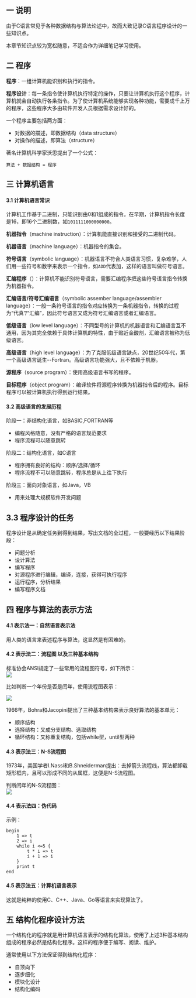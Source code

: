 ## 一 说明

由于C语言常见于各种数据结构与算法论述中，故而大致记录C语言程序设计的一些知识点。  

本章节知识点较为宽松随意，不适合作为详细笔记学习使用。

## 二 程序

**程序**：一组计算机能识别和执行的指令。  

**程序设计**：每一条指令使计算机执行特定的操作，只要让计算机执行这个程序，计算机就会自动执行各条指令。为了使计算机系统能够实现各种功能，需要成千上万的程序，这些程序大多由软件开发人员根据需求设计好的。  

一个程序主要包括两方面：
- 对数据的描述，即数据结构（data structure）
- 对操作的描述，即算法（structure）

著名计算机科学家沃思提出了一个公式：
```
算法 + 数据结构 = 程序
```

## 三 计算机语言

#### 3.1 计算机语言常识

计算机工作基于二进制，只能识别由0和1组成的指令。在早期，计算机指令长度是16，即16个二进制数，如`1011111000000000`。  

**机器指令**（machine instruction）：计算机能直接识别和接受的二进制代码。  

**机器语言**（machine language）：机器指令的集合。  

**符号语言**（symbolic language）：机器语言不符合人类语言习惯，复杂难学，人们用一些符号和数字来表示一个指令，如`ADD`代表加，这样的语言叫做符号语言。  

**汇编程序**（）：计算机不能识别符号语言，需要汇编程序把这些符号语言指令转换为机器指令。 

**汇编语言/符号汇编语言**（symbolic assember language/assembler language）：一般一条符号语言的指令对应转换为一条机器指令，转换的过程为“代真”/“汇编”，因此符号语言又成为符号汇编语言或者汇编语言。  

**低级语言**（low level language）：不同型号的计算机的机器语言和汇编语言互不通用，因为其完全依赖于具体计算机的特性，由于贴近金酸剂，汇编语言被称为低级语言。  

**高级语言**（high level language）：为了克服低级语言缺点，20世纪50年代，第一个高级语言诞生--Fortran。高级语言功能强大，且不依赖于机器。  

**源程序**（source program）：使用高级语言书写的程序。  

**目标程序**（object program）：编译软件将源程序转换为机器指令后的程序。目标程序可以被计算机执行得到运行结果。  

#### 3.2 高级语言的发展历程

阶段一：非结构化语言，如BASIC,FORTRAN等
- 编程风格随意，没有严格的语言规范要求
- 程序流程可以随意跳转

阶段二：结构化语言，如C语言
- 程序拥有良好的结构：顺序/选择/循环
- 程序流程不可以随意跳转，程序总是从上往下执行

阶段三：面向对象语言，如Java，VB
- 用来处理大规模软件开发问题

## 3.3 程序设计的任务

程序设计是从确定任务到得到结果，写出文档的全过程，一般要经历以下结果阶段：
- 问题分析
- 设计算法
- 编写程序
- 对源程序进行编辑，编译，连接，获得可执行程序
- 运行程序，分析结果
- 编写程序文档

## 四 程序与算法的表示方法

#### 4.1 表示法一：自然语言表示法

用人类的语言来表述程序与算法，这显然是有困难的。

#### 4.2 表示法二：流程图 以及三种基本结构

标准协会ANSI规定了一些常用的流程图符号，如下所示：  
![](../images/program/01-represent.png)

比如判断一个年份是否是闰年，使用流程图表示：

![](../images/program/02-flowdemo.png)  

1966年，Bohra和Jacopini提出了三种基本结构来表示良好算法的基本单元：
- 顺序结构
- 选择结构：又成分支结构、选取结构
- 循环结构：又称重复结构，包括while型，until型两种

#### 4.3 表示法三：N-S流程图

1973年，美国学者I.Nassi和B.Shneiderman提出：去掉箭头流程线，算法都卸载矩形框内，且可以形成不同的从属框，这便是N-S流程图。  

判断闰年的N-S流程图：  
![](../images/program/03-N-S.png)

#### 4.4 表示法四：伪代码

示例：
```
begin
    1 => t
    2 => i
    while i <=5 {
        t * i => t
        i + 1 => i
    }
    print t
end
```

#### 4.5 表示法五：计算机语言表示

这就是纯粹的使用C、C++、Java、Go等语言来实现算法了。


## 五 结构化程序设计方法

一个结构化的程序就是用计算机语言表示的结构化算法，使用了上述3种基本结构组成的程序必然是结构化程序。这样的程序便于编写、阅读、维护。  

通常使用以下方法保证得到结构化程序：
- 自顶向下
- 逐步细化
- 模块化设计
- 结构化编码